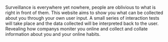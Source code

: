 Surveillance is everywhere yet nowhere, people are oblivious to what is right in front of them. This website aims to show you what can be collected about you through your own user input. 
					A small series of interaction tests will take place and the data collected will be interpreted back to the user. Revealing how companys moniter you online
					and collect and collate information about you and your online habits.
